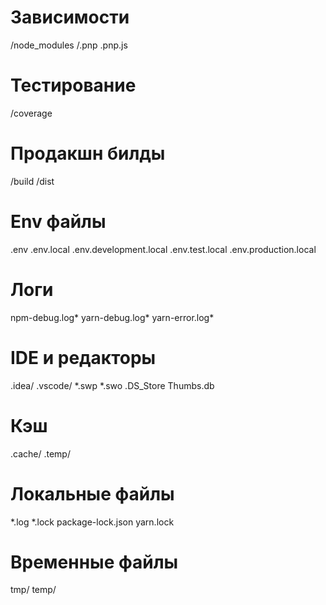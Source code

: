 # Зависимости
/node_modules
/.pnp
.pnp.js

# Тестирование
/coverage

# Продакшн билды
/build
/dist

# Env файлы
.env
.env.local
.env.development.local
.env.test.local
.env.production.local

# Логи
npm-debug.log*
yarn-debug.log*
yarn-error.log*

# IDE и редакторы
.idea/
.vscode/
*.swp
*.swo
.DS_Store
Thumbs.db

# Кэш
.cache/
.temp/

# Локальные файлы
*.log
*.lock
package-lock.json
yarn.lock

# Временные файлы
tmp/
temp/
